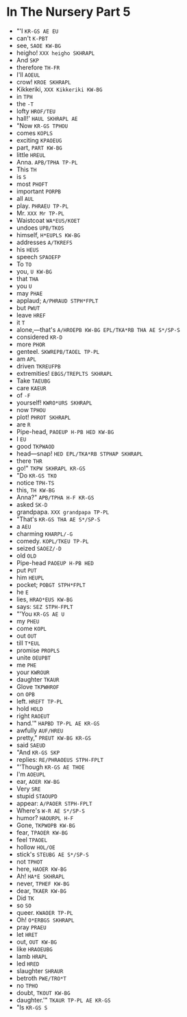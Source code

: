 # In The Nursery Part 5

* "'I `KR-GS AE EU`
* can't `K-PBT`
* see, `SAOE KW-BG`
* heigho! `XXX heigho SKHRAPL`
* And `SKP`
* therefore `TH-FR`
* I'll `AOEUL`
* crow! `KROE SKHRAPL`
* Kikkeriki, `XXX Kikkeriki KW-BG`
* in `TPH`
* the `-T`
* lofty `HROF/TEU`
* hall!' `HAUL SKHRAPL AE`
* "Now `KR-GS TPHOU`
* comes `KOPLS`
* exciting `KPAOEUG`
* part, `PART KW-BG`
* little `HREUL`
* Anna. `APB/TPHA TP-PL`
* This `TH`
* is `S`
* most `PHOFT`
* important `PORPB`
* all `AUL`
* play. `PHRAEU TP-PL`
* Mr. `XXX Mr TP-PL`
* Waistcoat `WA*EUS/KOET`
* undoes `UPB/TKOS`
* himself, `H*EUPLS KW-BG`
* addresses `A/TKREFS`
* his `HEUS`
* speech `SPAOEFP`
* To `TO`
* you, `U KW-BG`
* that `THA`
* you `U`
* may `PHAE`
* applaud; `A/PHRAUD STPH*FPLT`
* but `PWUT`
* leave `HREF`
* it `T`
* alone,—that's `A/HROEPB KW-BG EPL/TKA*RB THA AE S*/SP-S`
* considered `KR-D`
* more `PHOR`
* genteel. `SKWREPB/TAOEL TP-PL`
* am `APL`
* driven `TKREUFPB`
* extremities! `EBGS/TREPLTS SKHRAPL`
* Take `TAEUBG`
* care `KAEUR`
* of `-F`
* yourself! `KWRO*URS SKHRAPL`
* now `TPHOU`
* plot! `PHROT SKHRAPL`
* are `R`
* Pipe-head, `PAOEUP H-PB HED KW-BG`
* I `EU`
* good `TKPWAOD`
* head—snap! `HED EPL/TKA*RB STPHAP SKHRAPL`
* there `THR`
* go!" `TKPW SKHRAPL KR-GS`
* "Do `KR-GS TKO`
* notice `TPH-TS`
* this, `TH KW-BG`
* Anna?" `APB/TPHA H-F KR-GS`
* asked `SK-D`
* grandpapa. `XXX grandpapa TP-PL`
* "That's `KR-GS THA AE S*/SP-S`
* a `AEU`
* charming `KHARPL/-G`
* comedy. `KOPL/TKEU TP-PL`
* seized `SAOEZ/-D`
* old `OLD`
* Pipe-head `PAOEUP H-PB HED`
* put `PUT`
* him `HEUPL`
* pocket; `POBGT STPH*FPLT`
* he `E`
* lies, `HRAO*EUS KW-BG`
* says: `SEZ STPH-FPLT`
* "'You `KR-GS AE U`
* my `PHEU`
* come `KOPL`
* out `OUT`
* till `T*EUL`
* promise `PROPLS`
* unite `OEUPBT`
* me `PHE`
* your `KWROUR`
* daughter `TKAUR`
* Glove `TKPWHROF`
* on `OPB`
* left. `HREFT TP-PL`
* hold `HOLD`
* right `RAOEUT`
* hand.'" `HAPBD TP-PL AE KR-GS`
* awfully `AUF/HREU`
* pretty," `PREUT KW-BG KR-GS`
* said `SAEUD`
* "And `KR-GS SKP`
* replies: `RE/PHRAOEUS STPH-FPLT`
* "'Though `KR-GS AE THOE`
* I'm `AOEUPL`
* ear, `AOER KW-BG`
* Very `SRE`
* stupid `STAOUPD`
* appear: `A/PAOER STPH-FPLT`
* Where's `W-R AE S*/SP-S`
* humor? `HAOURPL H-F`
* Gone, `TKPWOPB KW-BG`
* fear, `TPAOER KW-BG`
* feel `TPAOEL`
* hollow `HOL/OE`
* stick's `STEUBG AE S*/SP-S`
* not `TPHOT`
* here, `HAOER KW-BG`
* Ah! `HA*E SKHRAPL`
* never, `TPHEF KW-BG`
* dear, `TKAER KW-BG`
* Did `TK`
* so `SO`
* queer. `KWAOER TP-PL`
* Oh! `O*ERBGS SKHRAPL`
* pray `PRAEU`
* let `HRET`
* out, `OUT KW-BG`
* like `HRAOEUBG`
* lamb `HRAPL`
* led `HRED`
* slaughter `SHRAUR`
* betroth `PWE/TRO*T`
* no `TPHO`
* doubt, `TKOUT KW-BG`
* daughter.'" `TKAUR TP-PL AE KR-GS`
* "Is `KR-GS S`
